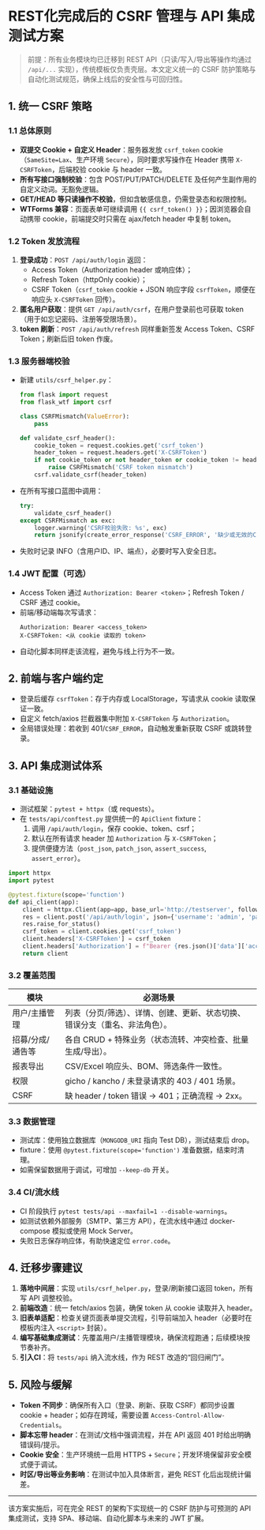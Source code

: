 # REST化完成后的 CSRF 管理与 API 集成测试方案

> 前提：所有业务模块均已迁移到 REST API（只读/写入/导出等操作均通过 `/api/...` 实现），传统模板仅负责壳层。本文定义统一的 CSRF 防护策略与自动化测试规范，确保上线后的安全性与可回归性。

## 1. 统一 CSRF 策略

### 1.1 总体原则
- **双提交 Cookie + 自定义 Header**：服务器发放 `csrf_token` cookie（`SameSite=Lax`、生产环境 `Secure`），同时要求写操作在 Header 携带 `X-CSRFToken`，后端校验 cookie 与 header 一致。
- **所有写接口强制校验**：包含 POST/PUT/PATCH/DELETE 及任何产生副作用的自定义动词。无豁免逻辑。
- **GET/HEAD 等只读操作不校验**，但如含敏感信息，仍需登录态和权限控制。
- **WTForms 兼容**：页面表单可继续调用 `{{ csrf_token() }}`；因浏览器会自动携带 cookie，前端提交时只需在 ajax/fetch header 中复制 token。

### 1.2 Token 发放流程
1. **登录成功**：`POST /api/auth/login` 返回：
   - Access Token（Authorization header 或响应体）；
   - Refresh Token（httpOnly cookie）；
   - CSRF Token（`csrf_token` cookie + JSON 响应字段 `csrfToken`，顺便在响应头 `X-CSRFToken` 回传）。
2. **匿名用户获取**：提供 `GET /api/auth/csrf`，在用户登录前也可获取 token（用于如忘记密码、注册等受限场景）。
3. **token 刷新**：`POST /api/auth/refresh` 同样重新签发 Access Token、CSRF Token；刷新后旧 token 作废。

### 1.3 服务器端校验
- 新建 `utils/csrf_helper.py`：
  ```python
  from flask import request
  from flask_wtf import csrf
  
  class CSRFMismatch(ValueError):
      pass
  
  def validate_csrf_header():
      cookie_token = request.cookies.get('csrf_token')
      header_token = request.headers.get('X-CSRFToken')
      if not cookie_token or not header_token or cookie_token != header_token:
          raise CSRFMismatch('CSRF token mismatch')
      csrf.validate_csrf(header_token)
  ```
- 在所有写接口蓝图中调用：
  ```python
  try:
      validate_csrf_header()
  except CSRFMismatch as exc:
      logger.warning('CSRF校验失败: %s', exc)
      return jsonify(create_error_response('CSRF_ERROR', '缺少或无效的CSRF令牌')), 401
  ```
- 失败时记录 INFO（含用户ID、IP、端点），必要时写入安全日志。

### 1.4 JWT 配置（可选）
- Access Token 通过 `Authorization: Bearer <token>`；Refresh Token / CSRF 通过 cookie。
- 前端/移动端每次写请求：
  ```
  Authorization: Bearer <access_token>
  X-CSRFToken: <从 cookie 读取的 token>
  ```
- 自动化脚本同样走该流程，避免与线上行为不一致。

## 2. 前端与客户端约定
- 登录后缓存 `csrfToken`：存于内存或 LocalStorage，写请求从 cookie 读取保证一致。
- 自定义 fetch/axios 拦截器集中附加 `X-CSRFToken` 与 `Authorization`。
- 全局错误处理：若收到 401/`CSRF_ERROR`，自动触发重新获取 CSRF 或跳转登录。

## 3. API 集成测试体系

### 3.1 基础设施
- 测试框架：`pytest + httpx`（或 requests）。
- 在 `tests/api/conftest.py` 提供统一的 `ApiClient` fixture：
  1. 调用 `/api/auth/login`，保存 cookie、token、csrf；
  2. 默认在所有请求 header 加 `Authorization` 与 `X-CSRFToken`；
  3. 提供便捷方法（`post_json`, `patch_json`, `assert_success`, `assert_error`）。

```python
import httpx
import pytest

@pytest.fixture(scope='function')
def api_client(app):
    client = httpx.Client(app=app, base_url='http://testserver', follow_redirects=True)
    res = client.post('/api/auth/login', json={'username': 'admin', 'password': '123456'})
    res.raise_for_status()
    csrf_token = client.cookies.get('csrf_token')
    client.headers['X-CSRFToken'] = csrf_token
    client.headers['Authorization'] = f"Bearer {res.json()['data']['access_token']}"
    return client
```

### 3.2 覆盖范围
| 模块 | 必测场景 |
| --- | --- |
| 用户/主播管理 | 列表（分页/筛选）、详情、创建、更新、状态切换、错误分支（重名、非法角色）。|
| 招募/分成/通告等 | 各自 CRUD + 特殊业务（状态流转、冲突检查、批量生成/导出）。|
| 报表导出 | CSV/Excel 响应头、BOM、筛选条件一致性。|
| 权限 | gicho / kancho / 未登录请求的 403 / 401 场景。|
| CSRF | 缺 header / token 错误 → 401；正确流程 → 2xx。|

### 3.3 数据管理
- 测试库：使用独立数据库（`MONGODB_URI` 指向 Test DB），测试结束后 drop。
- fixture：使用 `@pytest.fixture(scope='function')` 准备数据，结束时清理。
- 如需保留数据用于调试，可增加 `--keep-db` 开关。

### 3.4 CI/流水线
- CI 阶段执行 `pytest tests/api --maxfail=1 --disable-warnings`。
- 如测试依赖外部服务（SMTP、第三方 API），在流水线中通过 docker-compose 模拟或使用 Mock Server。
- 失败日志保存响应体，有助快速定位 `error.code`。

## 4. 迁移步骤建议
1. **落地中间层**：实现 `utils/csrf_helper.py`，登录/刷新接口返回 token，所有写 API 调整校验。
2. **前端改造**：统一 fetch/axios 包装，确保 token 从 cookie 读取并入 header。
3. **旧表单适配**：检查关键页面表单提交流程，引导前端加入 header（必要时在模板内注入 `<script>` 封装）。
4. **编写基础集成测试**：先覆盖用户/主播管理模块，确保流程跑通；后续模块按节奏补齐。
5. **引入CI**：将 `tests/api` 纳入流水线，作为 REST 改造的“回归闸门”。

## 5. 风险与缓解
- **Token 不同步**：确保所有入口（登录、刷新、获取 CSRF）都同步设置 cookie + header；如存在跨域，需要设置 `Access-Control-Allow-Credentials`。
- **脚本忘带 header**：在测试/文档中强调流程，并在 API 返回 401 时给出明确错误码/提示。
- **Cookie 安全**：生产环境统一启用 HTTPS + `Secure`；开发环境保留非安全模式便于调试。
- **时区/导出等业务影响**：在测试中加入具体断言，避免 REST 化后出现统计偏差。

---
该方案实施后，可在完全 REST 的架构下实现统一的 CSRF 防护与可预测的 API 集成测试，支持 SPA、移动端、自动化脚本与未来的 JWT 扩展。
